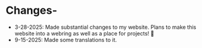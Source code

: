 # Changes-

- 3-28-2025: Made substantial changes to my website. Plans to make this website into a webring as well as a place for projects! 🙂
- 9-15-2025: Made some translations to it.